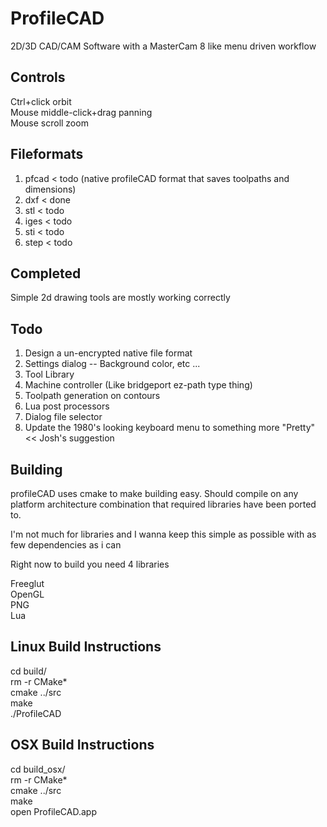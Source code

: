 # ProfileCAD
2D/3D CAD/CAM Software with a MasterCam 8 like menu driven workflow

Controls
--------
Ctrl+click orbit<br>
Mouse middle-click+drag panning<br>
Mouse scroll zoom<br>

Fileformats
-----------
1. pfcad < todo (native profileCAD format that saves toolpaths and dimensions)
1. dxf < done
3. stl < todo
4. iges < todo
5. sti < todo
6. step < todo

Completed
--------
Simple 2d drawing tools are mostly working correctly

Todo
----
1. Design a un-encrypted native file format
2. Settings dialog -- Background color, etc ...
3. Tool Library
4. Machine controller (Like bridgeport ez-path type thing)
5. Toolpath generation on contours
6. Lua post processors
7. Dialog file selector
8. Update the 1980's looking keyboard menu to something more "Pretty" << Josh's suggestion

Building
--------
profileCAD uses cmake to make building easy. Should compile on any platform architecture combination that required libraries have been ported to.

I'm not much for libraries and I wanna keep this simple as possible with as few dependencies as i can

Right now to build you need 4 libraries

Freeglut<br>
OpenGL<br>
PNG<br>
Lua<br>

Linux Build Instructions
------------------------
cd build/<br>
rm -r CMake*<br>
cmake ../src<br>
make<br>
./ProfileCAD<br>

OSX Build Instructions
------------------------
cd build_osx/<br>
rm -r CMake*<br>
cmake ../src<br>
make<br>
open ProfileCAD.app<br>
